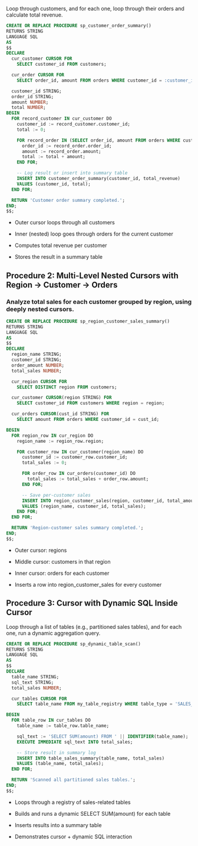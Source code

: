 Loop through customers, and for each one, loop through their orders and calculate total revenue.

```sql
CREATE OR REPLACE PROCEDURE sp_customer_order_summary()
RETURNS STRING
LANGUAGE SQL
AS
$$
DECLARE
  cur_customer CURSOR FOR
    SELECT customer_id FROM customers;

  cur_order CURSOR FOR
    SELECT order_id, amount FROM orders WHERE customer_id = :customer_id;

  customer_id STRING;
  order_id STRING;
  amount NUMBER;
  total NUMBER;
BEGIN
  FOR record_customer IN cur_customer DO
    customer_id := record_customer.customer_id;
    total := 0;

    FOR record_order IN (SELECT order_id, amount FROM orders WHERE customer_id = :customer_id) DO
      order_id := record_order.order_id;
      amount := record_order.amount;
      total := total + amount;
    END FOR;

    -- Log result or insert into summary table
    INSERT INTO customer_order_summary(customer_id, total_revenue)
    VALUES (customer_id, total);
  END FOR;

  RETURN 'Customer order summary completed.';
END;
$$;
```

- Outer cursor loops through all customers

- Inner (nested) loop goes through orders for the current customer

- Computes total revenue per customer

- Stores the result in a summary table

## Procedure 2: Multi-Level Nested Cursors with Region → Customer → Orders

### Analyze total sales for each customer grouped by region, using deeply nested cursors.

```sql
CREATE OR REPLACE PROCEDURE sp_region_customer_sales_summary()
RETURNS STRING
LANGUAGE SQL
AS
$$
DECLARE
  region_name STRING;
  customer_id STRING;
  order_amount NUMBER;
  total_sales NUMBER;

  cur_region CURSOR FOR
    SELECT DISTINCT region FROM customers;

  cur_customer CURSOR(region STRING) FOR
    SELECT customer_id FROM customers WHERE region = region;

  cur_orders CURSOR(cust_id STRING) FOR
    SELECT amount FROM orders WHERE customer_id = cust_id;

BEGIN
  FOR region_row IN cur_region DO
    region_name := region_row.region;

    FOR customer_row IN cur_customer(region_name) DO
      customer_id := customer_row.customer_id;
      total_sales := 0;

      FOR order_row IN cur_orders(customer_id) DO
        total_sales := total_sales + order_row.amount;
      END FOR;

      -- Save per-customer sales
      INSERT INTO region_customer_sales(region, customer_id, total_amount)
      VALUES (region_name, customer_id, total_sales);
    END FOR;
  END FOR;

  RETURN 'Region-customer sales summary completed.';
END;
$$;
```

- Outer cursor: regions

- Middle cursor: customers in that region

- Inner cursor: orders for each customer

- Inserts a row into region_customer_sales for every customer

## Procedure 3: Cursor with Dynamic SQL Inside Cursor

Loop through a list of tables (e.g., partitioned sales tables), and for each one, run a dynamic aggregation query.

```sql
CREATE OR REPLACE PROCEDURE sp_dynamic_table_scan()
RETURNS STRING
LANGUAGE SQL
AS
$$
DECLARE
  table_name STRING;
  sql_text STRING;
  total_sales NUMBER;

  cur_tables CURSOR FOR
    SELECT table_name FROM my_table_registry WHERE table_type = 'SALES_PARTITION';

BEGIN
  FOR table_row IN cur_tables DO
    table_name := table_row.table_name;

    sql_text := 'SELECT SUM(amount) FROM ' || IDENTIFIER(table_name);
    EXECUTE IMMEDIATE sql_text INTO total_sales;

    -- Store result in summary log
    INSERT INTO table_sales_summary(table_name, total_sales)
    VALUES (table_name, total_sales);
  END FOR;

  RETURN 'Scanned all partitioned sales tables.';
END;
$$;
```

- Loops through a registry of sales-related tables

- Builds and runs a dynamic SELECT SUM(amount) for each table

- Inserts results into a summary table

- Demonstrates cursor + dynamic SQL interaction